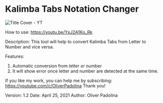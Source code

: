 # Kalimba Tabs Notation Changer
![Title Cover - YT](https://user-images.githubusercontent.com/41334183/115957819-340d4000-a537-11eb-9559-38401b0846bf.png)

How to use: https://youtu.be/YxJ2A1Ko_Rk

Description: This tool will help to convert Kalimba Tabs from Letter to Number and vice versa.

Features:
1. Automatic conversion from letter or number
2. It will show error once letter and number are detected at the same time.

If you like my work, you can help me by subscribing: https://youtube.com/c/OliverPadolina
Thank you!

Version: 1.2 Date: April 25, 2021 Author: Oliver Padolina

